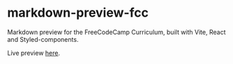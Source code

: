 # markdown-preview-fcc


Markdown preview for the FreeCodeCamp Curriculum, built with Vite, React and Styled-components. 

Live preview [here](https://leitordemarkdown.netlify.app/).
